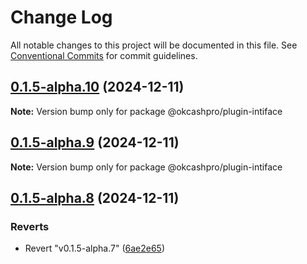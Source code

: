 # Change Log

All notable changes to this project will be documented in this file.
See [Conventional Commits](https://conventionalcommits.org) for commit guidelines.

## [0.1.5-alpha.10](https://github.com/okcashpro/okai/compare/v0.1.5-alpha.9...v0.1.5-alpha.10) (2024-12-11)

**Note:** Version bump only for package @okcashpro/plugin-intiface





## [0.1.5-alpha.9](https://github.com/okcashpro/okai/compare/v0.1.5-alpha.8...v0.1.5-alpha.9) (2024-12-11)

**Note:** Version bump only for package @okcashpro/plugin-intiface





## [0.1.5-alpha.8](https://github.com/okcashpro/okai/compare/v0.1.5-alpha.7...v0.1.5-alpha.8) (2024-12-11)


### Reverts

* Revert "v0.1.5-alpha.7" ([6ae2e65](https://github.com/okcashpro/okai/commit/6ae2e65b31a23c7f2fed9965db8b4384292ef576))
